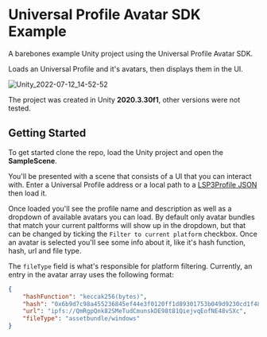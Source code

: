 # Universal Profile Avatar SDK Example

A barebones example Unity project using the Universal Profile Avatar SDK.

Loads an Universal Profile and it's avatars, then displays them in the UI.

![Unity_2022-07-12_14-52-52](https://user-images.githubusercontent.com/16716633/178483863-3bf52719-e52e-4318-9d18-590098ef55c1.png)

The project was created in Unity **2020.3.30f1**, other versions were not tested.

## Getting Started
To get started clone the repo, load the Unity project and open the **SampleScene**.

You'll be presented with a scene that consists of a UI that you can interact with.
Enter a Universal Profile address or a local path to a [LSP3Profile JSON](https://github.com/lukso-network/LIPs/blob/main/LSPs/LSP-3-UniversalProfile-Metadata.md#lsp3profile) then load it.

Once loaded you'll see the profile name and description as well as a dropdown of available avatars you can load. By default only avatar bundles that match your current paltforms will show up in the dropdown, but that can be changed by ticking the `Filter to current platform` checkbox.
Once an avatar is selected you'll see some info about it, like it's hash function, hash, url and file type.

The `fileType` field is what's responsible for platform filtering. Currently, an entry in the avatar array uses the following format:

```json
{
	"hashFunction": "keccak256(bytes)",
	"hash": "0x6b9d7c98a455236845ef44e3f0120ff1d89301753b049d9230cd1f48869a708a",
	"url": "ipfs://QmRgpQnk82SMeTudCmunskDE98t81QiejvqEofNE48vSXc",
	"fileType": "assetbundle/windows"
}
```

